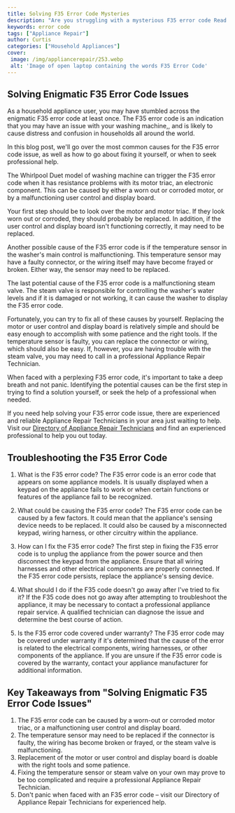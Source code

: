```yaml
---
title: Solving F35 Error Code Mysteries
description: "Are you struggling with a mysterious F35 error code Read this blog post to find out how to repair it and other helpful advice"
keywords: error code
tags: ["Appliance Repair"]
author: Curtis
categories: ["Household Appliances"]
cover: 
 image: /img/appliancerepair/253.webp
 alt: 'Image of open laptop containing the words F35 Error Code'
---
```

## Solving Enigmatic F35 Error Code Issues
As a household appliance user, you may have stumbled across the enigmatic F35 error code at least once. The F35 error code is an indication that you may have an issue with your washing machine,, and is likely to cause distress and confusion in households all around the world. 

In this blog post, we'll go over the most common causes for the F35 error code issue, as well as how to go about fixing it yourself, or when to seek professional help. 

The Whirlpool Duet model of washing machine can trigger the F35 error code when it has resistance problems with its motor triac, an electronic component. This can be caused by either a worn out or corroded motor, or by a malfunctioning user control and display board. 

Your first step should be to look over the motor and motor triac. If they look worn out or corroded, they should probably be replaced. In addition, if the user control and display board isn't functioning correctly, it may need to be replaced. 

Another possible cause of the F35 error code is if the temperature sensor in the washer's main control is malfunctioning. This temperature sensor may have a faulty connector, or the wiring itself may have become frayed or broken. Either way, the sensor may need to be replaced. 

The last potential cause of the F35 error code is a malfunctioning steam valve. The steam valve is responsible for controlling the washer's water levels and if it is damaged or not working, it can cause the washer to display the F35 error code. 

Fortunately, you can try to fix all of these causes by yourself. Replacing the motor or user control and display board is relatively simple and should be easy enough to accomplish with some patience and the right tools. If the temperature sensor is faulty, you can replace the connector or wiring, which should also be easy. If, however, you are having trouble with the steam valve, you may need to call in a professional Appliance Repair Technician. 

When faced with a perplexing F35 error code, it's important to take a deep breath and not panic. Identifying the potential causes can be the first step in trying to find a solution yourself, or seek the help of a professional when needed. 

If you need help solving your F35 error code issue, there are experienced and reliable Appliance Repair Technicians in your area just waiting to help. Visit our [Directory of Appliance Repair Technicians](./pages/appliance-repair-technicians) and find an experienced professional to help you out today.

## Troubleshooting the F35 Error Code 

1. What is the F35 error code?
The F35 error code is an error code that appears on some appliance models. It is usually displayed when a keypad on the appliance fails to work or when certain functions or features of the appliance fail to be recognized.

2. What could be causing the F35 error code?
The F35 error code can be caused by a few factors. It could mean that the appliance's sensing device needs to be replaced. It could also be caused by a misconnected keypad, wiring harness, or other circuitry within the appliance.

3. How can I fix the F35 error code?
The first step in fixing the F35 error code is to unplug the appliance from the power source and then disconnect the keypad from the appliance. Ensure that all wiring harnesses and other electrical components are properly connected. If the F35 error code persists, replace the appliance's sensing device.

4. What should I do if the F35 code doesn't go away after I've tried to fix it?
If the F35 code does not go away after attempting to troubleshoot the appliance, it may be necessary to contact a professional appliance repair service. A qualified technician can diagnose the issue and determine the best course of action.

5. Is the F35 error code covered under warranty?
The F35 error code may be covered under warranty if it's determined that the cause of the error is related to the electrical components, wiring harnesses, or other components of the appliance. If you are unsure if the F35 error code is covered by the warranty, contact your appliance manufacturer for additional information.

## Key Takeaways from "Solving Enigmatic F35 Error Code Issues"

1. The F35 error code can be caused by a worn-out or corroded motor triac, or a malfunctioning user control and display board. 
2. The temperature sensor may need to be replaced if the connector is faulty, the wiring has become broken or frayed, or the steam valve is malfunctioning. 
3. Replacement of the motor or user control and display board is doable with the right tools and some patience. 
4. Fixing the temperature sensor or steam valve on your own may prove to be too complicated and require a professional Appliance Repair Technician. 
5. Don't panic when faced with an F35 error code – visit our Directory of Appliance Repair Technicians for experienced help.
